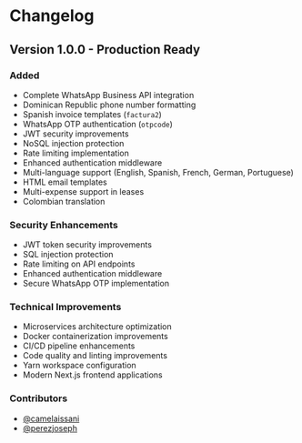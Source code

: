# Changelog

## Version 1.0.0 - Production Ready

### Added
- Complete WhatsApp Business API integration
- Dominican Republic phone number formatting
- Spanish invoice templates (`factura2`)
- WhatsApp OTP authentication (`otpcode`)
- JWT security improvements
- NoSQL injection protection
- Rate limiting implementation
- Enhanced authentication middleware
- Multi-language support (English, Spanish, French, German, Portuguese)
- HTML email templates
- Multi-expense support in leases
- Colombian translation

### Security Enhancements
- JWT token security improvements
- SQL injection protection
- Rate limiting on API endpoints
- Enhanced authentication middleware
- Secure WhatsApp OTP implementation

### Technical Improvements
- Microservices architecture optimization
- Docker containerization improvements
- CI/CD pipeline enhancements
- Code quality and linting improvements
- Yarn workspace configuration
- Modern Next.js frontend applications

### Contributors
- [@camelaissani](https://github.com/camelaissani)
- [@perezjoseph](https://github.com/perezjoseph)
